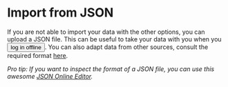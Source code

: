 # Import from JSON

If you are not able to import your data with the other options, you can upload a JSON file. This can be useful to take your data with you when you <button data-trigger="show-markdown:login" type="button" class="link">log in offline</button>. You can also adapt data from other sources, consult the required format [here](%url%).

*Pro tip: If you want to inspect the format of a JSON file, you can use this awesome [JSON Online Editor](https://jsoneditoronline.org).*
